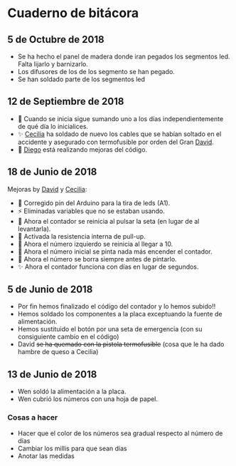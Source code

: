 # Cuaderno de bitácora

## 5 de Octubre de 2018
- Se ha hecho el panel de madera donde iran pegados los segmentos led. Falta lijarlo y barnizarlo.
- Los difusores de los de los segmento se han pegado.
- Se han soldado parte de los segmentos led

## 12 de Septiembre de 2018
 
 * :bug: Cuando se inicia sigue sumando uno a los días independientemente de qué día lo inicialices. 
 * :sparkles: [Cecilia](https://github.com/CeciliaVa) ha soldado de nuevo los cables que se habían soltado en el accidente y asegurado con termofusible por orden del Gran [David](https://github.com/David-Estevez).
 * :construction: [Diego](https://github.com/Diegodevigo) está realizando mejoras del código. 
## 18 de Junio de 2018

Mejoras by [David](https://github.com/David-Estevez) y [Cecilia](https://github.com/CeciliaVa):

 * :bug: Corregido pin del Arduino para la tira de leds (A1).
 * :zap: Eliminadas variables que no se estaban usando.
 * :bug: Ahora el contador se reinicia al pulsar la seta (en lugar de al levantarla).
 * :bug: Activada la resistencia interna de pull-up.
 * :bug: Ahora el número izquierdo se reinicia al llegar a 10.
 * :bug: Ahora el número inicial se pinta nada más encender el contador.
 * :bug: Ahora el número se borra siempre antes de pintarlo.
 * :sparkles: Ahora el contador funciona con días en lugar de segundos.
 
## 5 de Junio de 2018

* Por fin hemos finalizado el código del contador y lo hemos subido!!
* Hemos soldado los componentes a la placa exceptuando la fuente de alimentación.
* Hemos sustituido el botón por una seta de emergencia (con su consiguiente cambio en el código)
* David ~~se ha quemado con la pistola termofusible~~  (cosa que le ha dado hambre de queso a Cecilia)

## 13 de Junio de 2018
* Wen soldó la alimentación a la placa.
* Wen cubrió los números con una hoja de papel.

### Cosas a hacer
  - Hacer que el color de los números sea gradual respecto al número de días
  - Cambiar los millis para que sean días
  - Anotar las medidas
